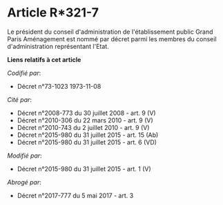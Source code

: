 # Article R*321-7

Le président du conseil d'administration de l'établissement public Grand Paris Aménagement  est nommé par décret parmi les
membres du conseil d'administration représentant l'Etat.

**Liens relatifs à cet article**

_Codifié par_:

  - Décret n°73-1023 1973-11-08

_Cité par_:

  - Décret n°2008-773 du 30 juillet 2008 - art. 9 (V)
  - Décret n°2010-306 du 22 mars 2010 - art. 9 (V)
  - Décret n°2010-743 du 2 juillet 2010 - art. 9 (V)
  - Décret n°2015-980 du 31 juillet 2015 - art. 15 (Ab)
  - Décret n°2015-980 du 31 juillet 2015 - art. 6 (VD)

_Modifié par_:

  - Décret n°2015-980 du 31 juillet 2015 - art. 1 (V)

_Abrogé par_:

  - Décret n°2017-777 du 5 mai 2017 - art. 3
